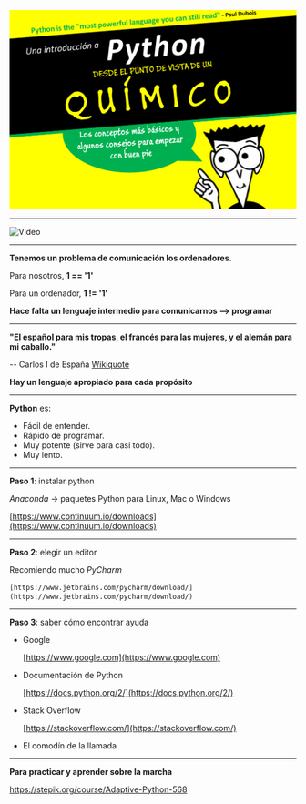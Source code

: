 
![Image](assets/intro_python.png)

---

![Video](https://www.youtube.com/embed/0NkjVAnWnOA?rel=0&controls=0&showinfo=0&vq=hd720&end=27&enablejsapi=1&playerapiid=ytplayer)

---

**Tenemos un problema de comunicación los ordenadores.**

Para nosotros,
**1 == '1'**

Para un ordenador,
**1 != '1'**

**Hace falta un lenguaje intermedio para comunicarnos --> programar**

---

**"El español para mis tropas, el francés para las mujeres, y el alemán para mi caballo."**

-- Carlos I de España [Wikiquote](https://es.wikiquote.org/wiki/Carlos_I_de_Espa%C3%B1a)

**Hay un lenguaje apropiado para cada propósito**

---

**Python** es:

- Fácil de entender.
- Rápido de programar.
- Muy potente (sirve para casi todo).
- Muy lento.

---

**Paso 1**: instalar python

*Anaconda* -> paquetes Python para Linux, Mac o Windows

[https://www.continuum.io/downloads](https://www.continuum.io/downloads)

---

**Paso 2**: elegir un editor

Recomiendo mucho *PyCharm*

    [https://www.jetbrains.com/pycharm/download/](https://www.jetbrains.com/pycharm/download/)

---

**Paso 3**: saber cómo encontrar ayuda

- Google

    [https://www.google.com](https://www.google.com)

- Documentación de Python

    [https://docs.python.org/2/](https://docs.python.org/2/)

- Stack Overflow

    [https://stackoverflow.com/](https://stackoverflow.com/)
    
- El comodín de la llamada 

---

**Para practicar y aprender sobre la marcha**

https://stepik.org/course/Adaptive-Python-568
